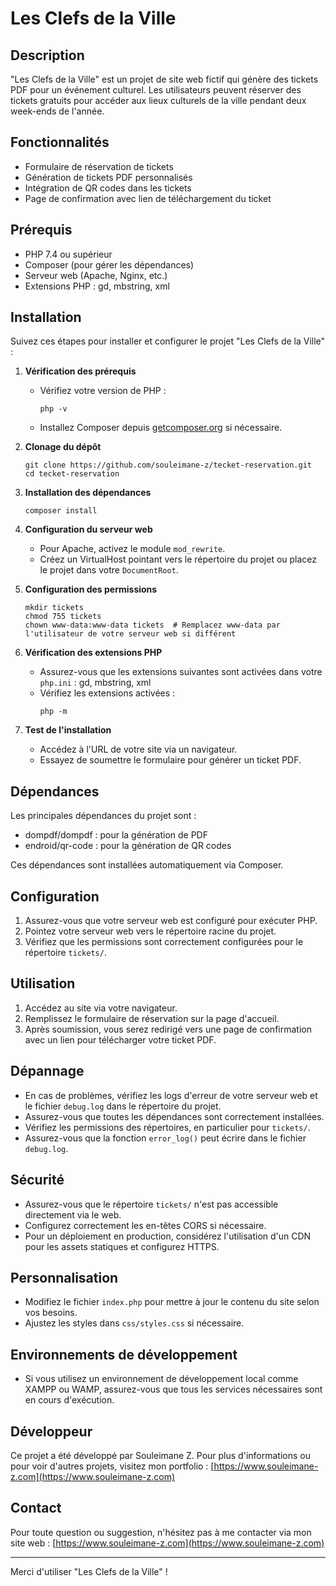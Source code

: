 # Les Clefs de la Ville

## Description

"Les Clefs de la Ville" est un projet de site web fictif qui génère des tickets PDF pour un événement culturel. Les utilisateurs peuvent réserver des tickets gratuits pour accéder aux lieux culturels de la ville pendant deux week-ends de l'année.

## Fonctionnalités

- Formulaire de réservation de tickets
- Génération de tickets PDF personnalisés
- Intégration de QR codes dans les tickets
- Page de confirmation avec lien de téléchargement du ticket

## Prérequis

- PHP 7.4 ou supérieur
- Composer (pour gérer les dépendances)
- Serveur web (Apache, Nginx, etc.)
- Extensions PHP : gd, mbstring, xml

## Installation

Suivez ces étapes pour installer et configurer le projet "Les Clefs de la Ville" :

1. **Vérification des prérequis**
   - Vérifiez votre version de PHP :
     ```
     php -v
     ```
   - Installez Composer depuis [getcomposer.org](https://getcomposer.org/) si nécessaire.

2. **Clonage du dépôt**
   ```
   git clone https://github.com/souleimane-z/tecket-reservation.git
   cd tecket-reservation
   ```

3. **Installation des dépendances**
   ```
   composer install
   ```

4. **Configuration du serveur web**
   - Pour Apache, activez le module `mod_rewrite`.
   - Créez un VirtualHost pointant vers le répertoire du projet ou placez le projet dans votre `DocumentRoot`.

5. **Configuration des permissions**
   ```
   mkdir tickets
   chmod 755 tickets
   chown www-data:www-data tickets  # Remplacez www-data par l'utilisateur de votre serveur web si différent
   ```

6. **Vérification des extensions PHP**
   - Assurez-vous que les extensions suivantes sont activées dans votre `php.ini` : gd, mbstring, xml
   - Vérifiez les extensions activées :
     ```
     php -m
     ```

7. **Test de l'installation**
   - Accédez à l'URL de votre site via un navigateur.
   - Essayez de soumettre le formulaire pour générer un ticket PDF.

## Dépendances

Les principales dépendances du projet sont :

- dompdf/dompdf : pour la génération de PDF
- endroid/qr-code : pour la génération de QR codes

Ces dépendances sont installées automatiquement via Composer.

## Configuration

1. Assurez-vous que votre serveur web est configuré pour exécuter PHP.
2. Pointez votre serveur web vers le répertoire racine du projet.
3. Vérifiez que les permissions sont correctement configurées pour le répertoire `tickets/`.

## Utilisation

1. Accédez au site via votre navigateur.
2. Remplissez le formulaire de réservation sur la page d'accueil.
3. Après soumission, vous serez redirigé vers une page de confirmation avec un lien pour télécharger votre ticket PDF.

## Dépannage

- En cas de problèmes, vérifiez les logs d'erreur de votre serveur web et le fichier `debug.log` dans le répertoire du projet.
- Assurez-vous que toutes les dépendances sont correctement installées.
- Vérifiez les permissions des répertoires, en particulier pour `tickets/`.
- Assurez-vous que la fonction `error_log()` peut écrire dans le fichier `debug.log`.

## Sécurité

- Assurez-vous que le répertoire `tickets/` n'est pas accessible directement via le web.
- Configurez correctement les en-têtes CORS si nécessaire.
- Pour un déploiement en production, considérez l'utilisation d'un CDN pour les assets statiques et configurez HTTPS.

## Personnalisation

- Modifiez le fichier `index.php` pour mettre à jour le contenu du site selon vos besoins.
- Ajustez les styles dans `css/styles.css` si nécessaire.

## Environnements de développement

- Si vous utilisez un environnement de développement local comme XAMPP ou WAMP, assurez-vous que tous les services nécessaires sont en cours d'exécution.

## Développeur

Ce projet a été développé par Souleimane Z. Pour plus d'informations ou pour voir d'autres projets, visitez mon portfolio : [https://www.souleimane-z.com](https://www.souleimane-z.com)

## Contact

Pour toute question ou suggestion, n'hésitez pas à me contacter via mon site web : [https://www.souleimane-z.com](https://www.souleimane-z.com)

---

Merci d'utiliser "Les Clefs de la Ville" !